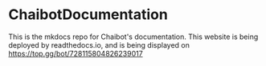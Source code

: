 # ChaibotDocumentation
This is the mkdocs repo for Chaibot's documentation. This website is being deployed by readthedocs.io, and is being displayed on https://top.gg/bot/728115804826239017
